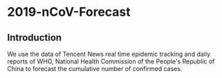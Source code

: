 # 2019-nCoV-Forecast

## Introduction

We use the data of Tencent News real time epidemic tracking and daily reports of WHO, National Health Commission of the People's Republic of China to forecast the cumulative number of confirmed cases.
 
